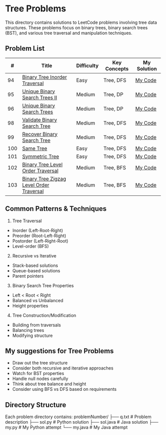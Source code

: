 # Tree Problems
This directory contains solutions to LeetCode problems involving tree data structures. These problems focus on binary trees, binary search trees (BST), and various tree traversal and manipulation techniques.

## Problem List
| # | Title | Difficulty | Key Concepts | My Solution |
|---|-------|------------|--------------|-------------|
| 94 | [Binary Tree Inorder Traversal](https://leetcode.com/problems/binary-tree-inorder-traversal/) | Easy | Tree, DFS |[My Code](https://github.com/ArmanBehnam/Leetcode/tree/main/tree/94) |
| 95 | [Unique Binary Search Trees II](https://leetcode.com/problems/unique-binary-search-trees-ii/) | Medium | Tree, DP |[My Code](https://github.com/ArmanBehnam/Leetcode/tree/main/tree/95) |
| 96 | [Unique Binary Search Trees](https://leetcode.com/problems/unique-binary-search-trees/) | Medium | Tree, DP |[My Code](https://github.com/ArmanBehnam/Leetcode/tree/main/tree/96) |
| 98 | [Validate Binary Search Tree](https://leetcode.com/problems/validate-binary-search-tree/) | Medium | Tree, DFS |[My Code](https://github.com/ArmanBehnam/Leetcode/tree/main/tree/98) |
| 99 | [Recover Binary Search Tree](https://leetcode.com/problems/recover-binary-search-tree/) | Medium | Tree, DFS |[My Code](https://github.com/ArmanBehnam/Leetcode/tree/main/tree/99) |
| 100 | [Same Tree](https://leetcode.com/problems/same-tree/) | Easy | Tree, DFS |[My Code](https://github.com/ArmanBehnam/Leetcode/tree/main/tree/100) |
| 101 | [Symmetric Tree](https://leetcode.com/problems/symmetric-tree/) | Easy | Tree, DFS |[My Code](https://github.com/ArmanBehnam/Leetcode/tree/main/tree/101) |
| 102 | [Binary Tree Level Order Traversal](https://leetcode.com/problems/binary-tree-level-order-traversal/) | Medium | Tree, BFS |[My Code](https://github.com/ArmanBehnam/Leetcode/tree/main/tree/102) |
| 103 | [Binary Tree Zigzag Level Order Traversal](https://leetcode.com/problems/binary-tree-zigzag-level-order-traversal/) | Medium | Tree, BFS |[My Code](https://github.com/ArmanBehnam/Leetcode/tree/main/tree/103) |

## Common Patterns & Techniques
1. Tree Traversal
  - Inorder (Left-Root-Right)
  - Preorder (Root-Left-Right)
  - Postorder (Left-Right-Root)
  - Level-order (BFS)

2. Recursive vs Iterative
  - Stack-based solutions
  - Queue-based solutions
  - Parent pointers

3. Binary Search Tree Properties
  - Left < Root < Right
  - Balanced vs Unbalanced
  - Height properties

4. Tree Construction/Modification
  - Building from traversals
  - Balancing trees
  - Modifying structure

## My suggestions for Tree Problems
- Draw out the tree structure
- Consider both recursive and iterative approaches
- Watch for BST properties
- Handle null nodes carefully
- Think about tree balance and height
- Consider using BFS vs DFS based on requirements

## Directory Structure
Each problem directory contains:
problemNumber/
├── q.txt          # Problem description
├── sol.py         # Python solution
├── sol.java       # Java solution
├── my.py          # My Python attempt
└── my.java        # My Java attempt